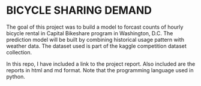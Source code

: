 # BICYCLE SHARING DEMAND

The goal of this project was to build a model to forcast counts of hourly bicycle rental in Capital Bikeshare program in Washington, D.C. The prediction model will be built by combining historical usage pattern with weather data. The dataset used is part of the kaggle competition dataset collection.

In this repo, I have included a link to the project report. Also included are the reports in html and md format. Note that the programming language used in python.
